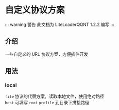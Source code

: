 # 自定义协议方案

::: warning 警告
此文档为 LiteLoaderQQNT 1.2.2 编写
:::

## 介绍

一些自定义的 URL 协议方案，方便插件开发

## 用法

### local

`file` 协议的代替方案，读取本地文件，使用绝对路径  
`host` 可填写 `root` `profile` 到目录下拼接路径
